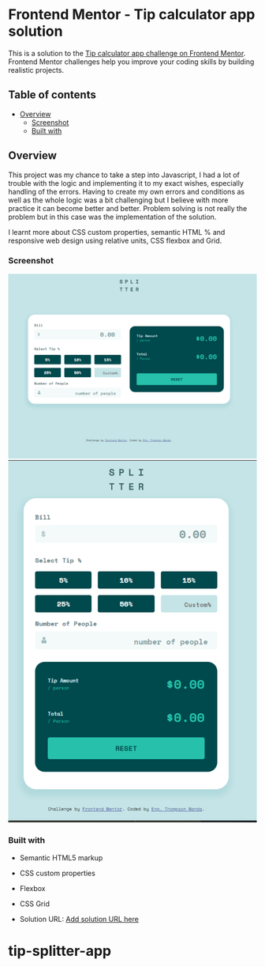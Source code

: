 # Frontend Mentor - Tip calculator app solution

This is a solution to the [Tip calculator app challenge on Frontend Mentor](https://www.frontendmentor.io/challenges/tip-calculator-app-ugJNGbJUX). Frontend Mentor challenges help you improve your coding skills by building realistic projects.

## Table of contents

- [Overview](#overview)
  - [Screenshot](#screenshot)
  - [Built with](#built-with)

## Overview

This project was my chance to take a step into Javascript, I had a lot of trouble with the logic and implementing it to my exact wishes, especially handling of the errors. Having to create my own errors and conditions as well as the whole logic was a bit challenging but I believe with more practice it can become better and better. Problem solving is not really the problem but in this case was the implementation of the solution.

I learnt more about CSS custom properties, semantic HTML % and responsive web design using relative units, CSS flexbox and Grid.

### Screenshot

![](solution-screenshots\desktop-screens.png)
![](solution-screenshots\tablet&mobile-screens.png)

### Built with

- Semantic HTML5 markup
- CSS custom properties
- Flexbox
- CSS Grid

- Solution URL: [Add solution URL here](https://thompsonmanda08.github.io/tip-splitter-app/)

# tip-splitter-app
